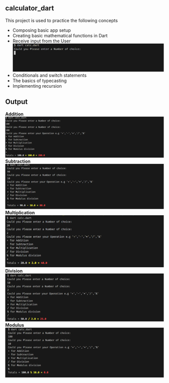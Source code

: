 ## calculator_dart
This project is used to practice the following concepts

- Composing basic app setup
- Creating basic mathematical functions in Dart
- Receive input from the User
![User input](images/input.png "Prompt user for Input")
- Conditionals and switch statements
- The basics of typecasting
- Implementing recursion

## Output
**Addition**
![Addition Output](images/add.png "Addition Output")
**Subtraction**
![Subtraction output](images/minus.png "Subtraction Output")
**Multiplication**
![Multiplication Output](images/times.png "Multiplication Output")
**Division**
![Division Output](images/divide.png "Division Output")
**Modulus**
![Modulus Output](images/mod.png "Modulus Output")
